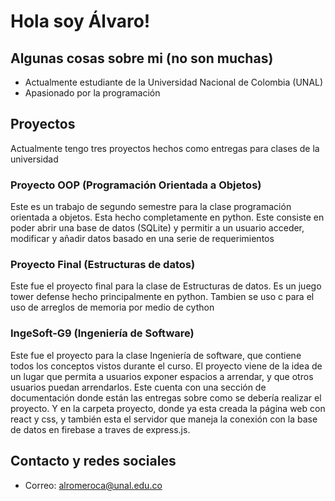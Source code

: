 # Hola soy Álvaro!
## Algunas cosas sobre mi (no son muchas)
* Actualmente estudiante de la Universidad Nacional de Colombia (UNAL)
* Apasionado por la programación
## Proyectos
Actualmente tengo tres proyectos hechos como entregas para clases de la universidad
### Proyecto OOP (Programación Orientada a Objetos)
Este es un trabajo de segundo semestre para la clase programación orientada a objetos. Esta hecho completamente en python. Este consiste en poder abrir una base de datos (SQLite) y permitir a un usuario acceder, modificar y añadir datos basado en una serie de requerimientos
### Proyecto Final (Estructuras de datos)
Este fue el proyecto final para la clase de Estructuras de datos. Es un juego tower defense hecho principalmente en python. Tambien se uso c para el uso de arreglos de memoria por medio de cython
### IngeSoft-G9 (Ingeniería de Software)
Este fue el proyecto para la clase Ingeniería de software, que contiene todos los conceptos vistos durante el curso. El proyecto viene de la idea de un lugar que permita a usuarios exponer espacios a arrendar, y que otros usuarios puedan arrendarlos. Este cuenta con una sección de documentación donde están las entregas sobre como se debería realizar el proyecto. Y en la carpeta proyecto, donde ya esta creada la página web con react y css, y también esta el servidor que maneja la conexión con la base de datos en firebase a traves de express.js.   
## Contacto y redes sociales
* Correo: alromeroca@unal.edu.co
